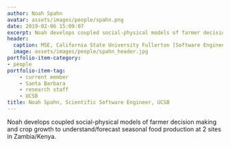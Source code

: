 ```yaml
---
author: Noah Spahn
avatar: assets/images/people/spahn.png
date: 2019-02-06 15:09:07
excerpt: Noah develops coupled social-physical models of farmer decision making and crop growth
header:
  caption: MSE, California State University Fullerton [Software Engineering], 2016
  image: assets/images/people/spahn_header.jpg
portfolio-item-category:
- people
portfolio-item-tag:
    - current member
    - Santa Barbara
    - research staff
    - UCSB
title: Noah Spahn, Scientific Software Engineer, UCSB
---
```


Noah develops coupled social-physical models of farmer decision making and crop growth to understand/forecast seasonal food production at 2 sites in Zambia/Kenya.

